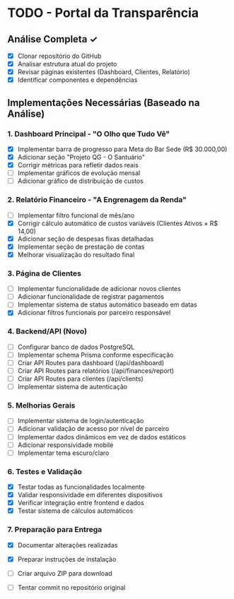 # TODO - Portal da Transparência

## Análise Completa ✓
- [x] Clonar repositório do GitHub
- [x] Analisar estrutura atual do projeto
- [x] Revisar páginas existentes (Dashboard, Clientes, Relatório)
- [x] Identificar componentes e dependências

## Implementações Necessárias (Baseado na Análise)

### 1. Dashboard Principal - "O Olho que Tudo Vê"
- [x] Implementar barra de progresso para Meta do Bar Sede (R$ 30.000,00)
- [x] Adicionar seção "Projeto QG - O Santuário"
- [x] Corrigir métricas para refletir dados reais
- [ ] Implementar gráficos de evolução mensal
- [ ] Adicionar gráfico de distribuição de custos

### 2. Relatório Financeiro - "A Engrenagem da Renda"
- [ ] Implementar filtro funcional de mês/ano
- [x] Corrigir cálculo automático de custos variáveis (Clientes Ativos × R$ 14,00)
- [x] Adicionar seção de despesas fixas detalhadas
- [x] Implementar seção de prestação de contas
- [x] Melhorar visualização do resultado final

### 3. Página de Clientes
- [ ] Implementar funcionalidade de adicionar novos clientes
- [ ] Adicionar funcionalidade de registrar pagamentos
- [ ] Implementar sistema de status automático baseado em datas
- [x] Adicionar filtros funcionais por parceiro responsável

### 4. Backend/API (Novo)
- [ ] Configurar banco de dados PostgreSQL
- [ ] Implementar schema Prisma conforme especificação
- [ ] Criar API Routes para dashboard (/api/dashboard)
- [ ] Criar API Routes para relatórios (/api/finances/report)
- [ ] Criar API Routes para clientes (/api/clients)
- [ ] Implementar sistema de autenticação

### 5. Melhorias Gerais
- [ ] Implementar sistema de login/autenticação
- [ ] Adicionar validação de acesso por nível de parceiro
- [ ] Implementar dados dinâmicos em vez de dados estáticos
- [ ] Adicionar responsividade mobile
- [ ] Implementar tema escuro/claro

### 6. Testes e Validação
- [x] Testar todas as funcionalidades localmente
- [x] Validar responsividade em diferentes dispositivos
- [x] Verificar integração entre frontend e dados
- [x] Testar sistema de cálculos automáticos

### 7. Preparação para Entrega
- [x] Documentar alterações realizadas
- [x] Preparar instruções de instalação
- [ ] Criar arquivo ZIP para download
- [ ] Tentar commit no repositório original

